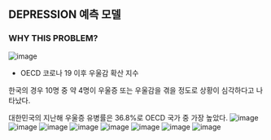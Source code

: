 ## DEPRESSION 예측 모델 
### WHY THIS PROBLEM?
![image](https://user-images.githubusercontent.com/89775352/162193341-cdea2e01-006e-4c26-9e33-50e7028628a8.png)
- OECD 코로나 19 이후 우울감 확산 지수

한국의 경우 10명 중 약 4명이 우울증 또는 우울감을 겪을 정도로 상황이 심각하다고 나타났다. 

대한민국의 지난해 우울증 유병률은 36.8%로 OECD 국가 중 가장 높았다.
![image](https://user-images.githubusercontent.com/89775352/162193508-1c9e4ba7-9c59-44ee-89b4-9b6dc076ea56.png)
![image](https://user-images.githubusercontent.com/89775352/162193574-f1762915-d866-44e7-8bd0-032d64ad141f.png)
![image](https://user-images.githubusercontent.com/89775352/162193712-20312d6e-8e47-4292-ba6f-b48097f480e6.png)
![image](https://user-images.githubusercontent.com/89775352/162193835-84c5acef-baa2-440f-ac9f-0c938218cccd.png)
![image](https://user-images.githubusercontent.com/89775352/162193978-42e32911-4cf8-4116-84b4-b5d603809332.png)
![image](https://user-images.githubusercontent.com/89775352/162194110-8cca7da5-6354-4ab6-9ed6-c69ec615ff43.png)
![image](https://user-images.githubusercontent.com/89775352/162194189-384255f2-c6f5-4898-8ed9-f2dff46f0b01.png)
![image](https://user-images.githubusercontent.com/89775352/162194248-ae86ebfc-d1fb-4fd7-8ebb-61496bb6cf0f.png)

